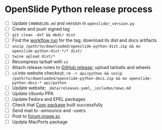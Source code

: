 # OpenSlide Python release process

- [ ] Update `CHANGELOG.md` and version in `openslide/_version.py`
- [ ] Create and push signed tag
- [ ] `git clean -dxf && mkdir dist`
- [ ] Find the [workflow run](https://github.com/openslide/openslide-python/actions) for the tag; download its dist and docs artifacts
- [ ] `unzip /path/to/downloaded/openslide-python-dist.zip && mv openslide-python-dist-*/* dist/`
- [ ] `twine upload dist/*`
- [ ] Recompress tarball with `xz`
- [ ] Attach release notes to [GitHub release](https://github.com/openslide/openslide-python/releases/new); upload tarballs and wheels
- [ ] `cd` into website checkout; `rm -r api/python && unzip /path/to/downloaded/openslide-python-docs.zip && mv openslide-python-docs-* api/python`
- [ ] Update website: `_data/releases.yaml`, `_includes/news.md`
- [ ] Update Ubuntu PPA
- [ ] Update Fedora and EPEL packages
- [ ] Check that [Copr package](https://copr.fedorainfracloud.org/coprs/g/openslide/openslide/builds/) built successfully
- [ ] Send mail to -announce and -users
- [ ] Post to [forum.image.sc](https://forum.image.sc/c/announcements/10)
- [ ] Update MacPorts package
